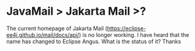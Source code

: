 
# JavaMail > Jakarta Mail >?

The current homepage of Jakarta Mail (https://eclipse-ee4j.github.io/mail/docs/api/) is no longer working.
I have heard that the name has changed to Eclipse Angus.
What is the status of it?
Thanks

        